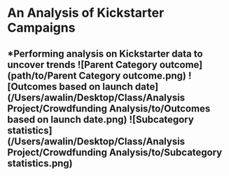 # An Analysis of Kickstarter Campaigns
*Performing analysis on Kickstarter data to uncover trends
![Parent Category outcome](path/to/Parent Category outcome.png)
![Outcomes based on launch date](/Users/awalin/Desktop/Class/Analysis Project/Crowdfunding Analysis/to/Outcomes based on launch date.png)
![Subcategory statistics](/Users/awalin/Desktop/Class/Analysis Project/Crowdfunding Analysis/to/Subcategory statistics.png)
---
